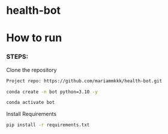 # health-bot

# How to run
### STEPS:

Clone the repository

```bash
Project repo: https://github.com/mariammkkk/health-bot.git
```

```bash
conda create -n bot python=3.10 -y
```

```bash
conda activate bot
```

Install Requirements
```bash
pip install -r requirements.txt
```
